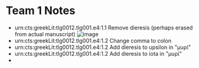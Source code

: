 # Team 1 Notes

- urn:cts:greekLit:tlg0012.tlg001.e4:1.1 Remove dieresis (perhaps erased from actual manuscript)
![image](http://www.homermultitext.org/iipsrv?OBJ=IIP,1.0&FIF=/project/homer/pyramidal/deepzoom/hmt/e4img/2017a/e4_547.tif&RGN=0.2145,0.2055,0.1260,0.01951&wID=250&CVT=JPEG)
- urn:cts:greekLit:tlg0012.tlg001.e4:1.2 Change comma to colon
- urn:cts:greekLit:tlg0012.tlg001.e4:1.2 Add dieresis to upsilon in "μυρί"
- urn:cts:greekLit:tlg0012.tlg001.e4:1.2 Add dieresis to iota in "μυρί"
- 

